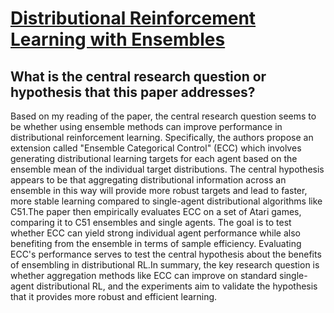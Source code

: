 # [Distributional Reinforcement Learning with Ensembles](https://arxiv.org/abs/2003.10903)

## What is the central research question or hypothesis that this paper addresses?

Based on my reading of the paper, the central research question seems to be whether using ensemble methods can improve performance in distributional reinforcement learning. Specifically, the authors propose an extension called "Ensemble Categorical Control" (ECC) which involves generating distributional learning targets for each agent based on the ensemble mean of the individual target distributions. The central hypothesis appears to be that aggregating distributional information across an ensemble in this way will provide more robust targets and lead to faster, more stable learning compared to single-agent distributional algorithms like C51.The paper then empirically evaluates ECC on a set of Atari games, comparing it to C51 ensembles and single agents. The goal is to test whether ECC can yield strong individual agent performance while also benefiting from the ensemble in terms of sample efficiency. Evaluating ECC's performance serves to test the central hypothesis about the benefits of ensembling in distributional RL.In summary, the key research question is whether aggregation methods like ECC can improve on standard single-agent distributional RL, and the experiments aim to validate the hypothesis that it provides more robust and efficient learning.
